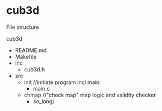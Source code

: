 # cub3d

File structure

cub3d
- README.md
- Makefile
- inc
  - cub3d.h
- src
  - init              //initiate program incl main
      - main.c
  - chmap             //"check map" map logic and validity checker
      - so_long/  
